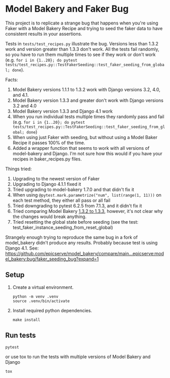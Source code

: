 # Model Bakery and Faker Bug

This project is to replicate a strange bug that happens when you're using Faker with a Model Bakery Recipe and trying to
seed the faker data to have consistent results in your assertions.

Tests in `tests/test_recipes.py` illustrate the bug. Versions less than 1.3.2 work and version greater than 1.3.3 don't
work. All the tests fail randomly, so you have to run them multiple times to see if they work or don't work
(e.g. `for i in {1..20}; do pytest tests/test_recipes.py::TestFakerSeeding::test_faker_seeding_from_global; done`).

Facts:
1. Model Bakery versions 1.1.1 to 1.3.2 work with Django versions 3.2, 4.0, and 4.1.
2. Model Bakery version 1.3.3 and greater don't work with Django versions 3.2 and 4.0
3. Model Bakery version 1.3.3 and Django 4.1 work
4. When you run individual tests multiple times they randomly pass and fail
   (e.g. `for i in {1..20}; do pytest tests/test_recipes.py::TestFakerSeeding::test_faker_seeding_from_global; done`)
5. When using just Faker with seeding, but without using a Model Baker Recipe it passes 100% of the time.
6. Added a wrapper function that seems to work with all versions of model-bakery and Django. I'm not sure how this would
   if you have your recipes in baker_recipes.py files.

Things tried:
1. Upgrading to the newest version of Faker
2. Upgrading to Django 4.1.1 fixed it
3. Tried upgrading to model-bakery 1.7.0 and that didn't fix it
4. When using `@pytest.mark.parametrize("num", list(range(1, 11)))` on each test method, they either all pass or all fail
5. Tried downgrading to pytest 6.2.5 from 7.1.3, and it didn't fix it
6. Tried comparing Model Bakery [1.3.2 to 1.3.3](https://github.com/model-bakers/model_bakery/compare/1.3.2...1.3.3),
   however, it's not clear why the changes would break anything.
7. Tried resetting the global state before seeding (see the test: test_faker_instance_seeding_from_reset_global)

Strangely enough trying to reproduce the same bug in a fork of model_bakery didn't produce any results. Probably because
test is using Django 4.1.
See: https://github.com/epicserve/model_bakery/compare/main...epicserve:model_bakery:bug/faker_seeding_bug?expand=1

## Setup

1. Create a virtual environment.
    ```
    python -m venv .venv
    source .venv/bin/activate
    ```

2. Install required python dependencies.
    ```
    make install
    ```

## Run tests

```
pytest
```

or use tox to run the tests with multiple versions of Model Bakery and Django

```
tox
```
